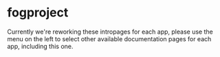 # fogproject

Currently we're reworking these intropages for each app, please use the menu on the left to select other available documentation pages for each app, including this one.
